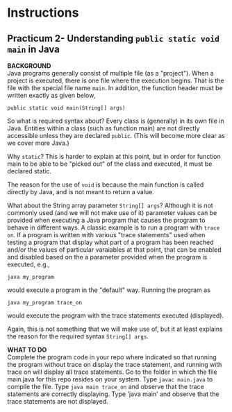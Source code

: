 # Instructions  

## Practicum 2- Understanding `public static void main` in Java

**BACKGROUND**<br>
Java programs generally consist of multiple file (as a
"project"). When a project is executed, there is one
file where the execution begins. That is the file with
the special file name `main`. In addition, the function
header must be written exactly as given below,

`public static void main(String[] args)`

So what is required syntax about? Every class is 
(generally) in its own file in Java. Entities within
a class (such as function main) are not directly 
accessible unless they are declared `public`. (This will 
become  more clear as we cover more Java.)

Why `static`? This is harder to explain at this point, 
but in order for function main to be able to be "picked
out" of the class and executed, it must be declared
static. 

The reason for the use of `void` is because the main 
function is called directly by Java, and is not meant
to return a  value.

What about the String array parameter `String[] args`?
Although it is not commonly used (and we will not make 
use of it) parameter values can be provided when 
executing a Java program that causes the program to
behave in different ways. A classic example is to run 
a program with `trace on`. If a program is written with
various "trace statements" used when testing a program
that display what part of a program has been reached
and/or the values of particular varaiables at that point,
that can be enabled and disabled based on the a parameter
provided when the program is executed, e.g.,<br>

`java my_program`

would execute a program in the "default" way. Running
the program as<br>

`java my_program trace_on`

would execute the program with the trace statements
executed (displayed). 

Again, this is not something that we will make use of,
but it at least explains the reason for the required
syntax `String[] args`.

**WHAT TO DO**<br>
Complete the program code in your repo where indicated so that running the program without trace on display the trace statement, and running with trace on will display all trace statements.
Go to the folder in which the file main.java for this repo resides on your system.
Type `javac main.java` to compile the file.
Type `java main trace_on` and observe that the trace statements are correctly displaying.
Type 'java main' and observe that the trace statements are not displayed.
